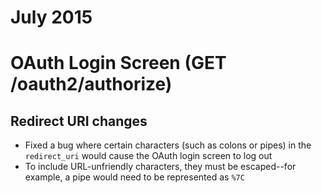 # July 2015

# OAuth Login Screen (GET /oauth2/authorize)
## Redirect URI changes

- Fixed a bug where certain characters (such as colons or pipes) in the `redirect_uri` would cause the OAuth login screen to log out
- To include URL-unfriendly characters, they must be escaped--for example, a pipe would need to be represented as `%7C`
